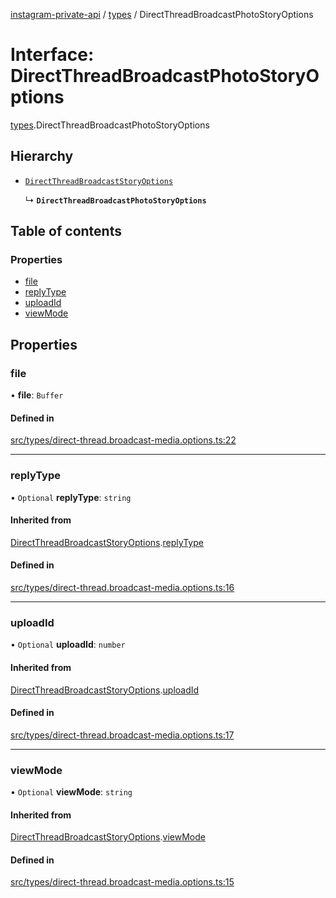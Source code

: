 [instagram-private-api](../../README.md) / [types](../../modules/types.md) / DirectThreadBroadcastPhotoStoryOptions

# Interface: DirectThreadBroadcastPhotoStoryOptions

[types](../../modules/types.md).DirectThreadBroadcastPhotoStoryOptions

## Hierarchy

- [`DirectThreadBroadcastStoryOptions`](DirectThreadBroadcastStoryOptions.md)

  ↳ **`DirectThreadBroadcastPhotoStoryOptions`**

## Table of contents

### Properties

- [file](DirectThreadBroadcastPhotoStoryOptions.md#file)
- [replyType](DirectThreadBroadcastPhotoStoryOptions.md#replytype)
- [uploadId](DirectThreadBroadcastPhotoStoryOptions.md#uploadid)
- [viewMode](DirectThreadBroadcastPhotoStoryOptions.md#viewmode)

## Properties

### file

• **file**: `Buffer`

#### Defined in

[src/types/direct-thread.broadcast-media.options.ts:22](https://github.com/Nerixyz/instagram-private-api/blob/4971f34/src/types/direct-thread.broadcast-media.options.ts#L22)

___

### replyType

• `Optional` **replyType**: `string`

#### Inherited from

[DirectThreadBroadcastStoryOptions](DirectThreadBroadcastStoryOptions.md).[replyType](DirectThreadBroadcastStoryOptions.md#replytype)

#### Defined in

[src/types/direct-thread.broadcast-media.options.ts:16](https://github.com/Nerixyz/instagram-private-api/blob/4971f34/src/types/direct-thread.broadcast-media.options.ts#L16)

___

### uploadId

• `Optional` **uploadId**: `number`

#### Inherited from

[DirectThreadBroadcastStoryOptions](DirectThreadBroadcastStoryOptions.md).[uploadId](DirectThreadBroadcastStoryOptions.md#uploadid)

#### Defined in

[src/types/direct-thread.broadcast-media.options.ts:17](https://github.com/Nerixyz/instagram-private-api/blob/4971f34/src/types/direct-thread.broadcast-media.options.ts#L17)

___

### viewMode

• `Optional` **viewMode**: `string`

#### Inherited from

[DirectThreadBroadcastStoryOptions](DirectThreadBroadcastStoryOptions.md).[viewMode](DirectThreadBroadcastStoryOptions.md#viewmode)

#### Defined in

[src/types/direct-thread.broadcast-media.options.ts:15](https://github.com/Nerixyz/instagram-private-api/blob/4971f34/src/types/direct-thread.broadcast-media.options.ts#L15)

